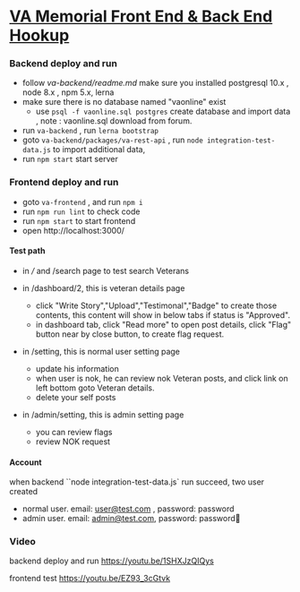 # [VA Memorial Front End & Back End Hookup](https://www.topcoder.com/challenges/30064770)



### Backend deploy and run

- follow *va-backend/readme.md* make sure you installed postgresql 10.x , node 8.x , npm 5.x, lerna
- make sure there is no database named "vaonline" exist
  -  use `psql -f vaonline.sql postgres` create database and import data , note : vaonline.sql download from forum.
- run `va-backend` , run `lerna bootstrap`
- goto `va-backend/packages/va-rest-api` , run `node integration-test-data.js` to import additional data,
- run `npm start` start server



### Frontend deploy and run

- goto `va-frontend` , and run `npm i`
- run `npm run lint` to check code
- run `npm start` to start frontend
- open http://localhost:3000/



#### Test path

- in */*  and /search page to test search Veterans
- in /dashboard/2, this is veteran details page

  - click "Write Story","Upload","Testimonal","Badge" to create those contents, this content will show in below tabs if status is "Approved".
  - in dashboard tab, click "Read more" to open post details, click "Flag" button near by close button, to create flag request.
- in /setting, this is normal user setting page

  - update his information
  - when user is nok,  he can review nok Veteran posts, and click link on left bottom goto Veteran details.
  - delete your self posts
- in /admin/setting, this is admin setting page
  - you can review flags
  - review NOK request

#### Account

when backend ``node integration-test-data.js` run succeed, two user created

- normal user. email: user@test.com , password: password
- admin user. email: admin@test.com, password: password



### Video

backend deploy and run https://youtu.be/1SHXJzQIQys

frontend  test <https://youtu.be/EZ93_3cGtvk>